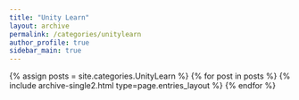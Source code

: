 ```yaml
---
title: "Unity Learn"
layout: archive
permalink: /categories/unitylearn
author_profile: true
sidebar_main: true
---
```


{% assign posts = site.categories.UnityLearn %}
{% for post in posts %} {% include archive-single2.html type=page.entries_layout %} {% endfor %}